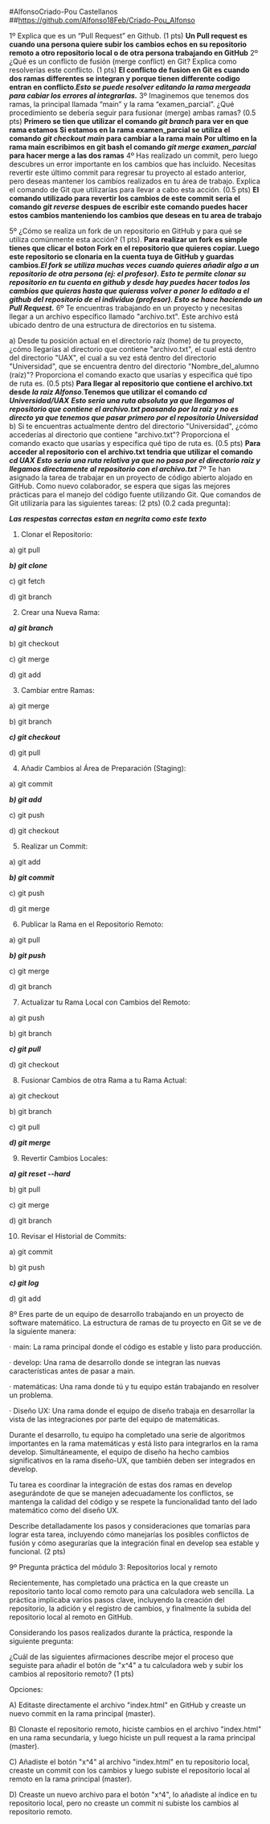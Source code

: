 #AlfonsoCriado-Pou Castellanos 
##https://github.com/Alfonso18Feb/Criado-Pou_Alfonso

1º Explica que es un “Pull Request” en Github. (1 pts)
**Un Pull request es cuando una persona quiere subir los cambios echos en su repositorio remoto a otro repositorio local o de otra persona trabajando en GitHub**
2º ¿Qué es un conflicto de fusión (merge conflict) en Git? Explica como resolverías este conflicto. (1 pts)
**El conflicto de fusion en Git es cuando dos ramas differentes se integran y porque tienen differente codigo entran en conflicto**.***Esto se puede resolver editando la rama mergeada para cabiar los errores al integrarlas.***
3º Imaginemos que tenemos dos ramas, la principal llamada “main” y la rama “examen_parcial”. ¿Qué procedimiento se debería seguir para fusionar (merge) ambas ramas? (0.5 pts)
**Primero se tien que utilizar el comando ***git branch*** para ver en que rama estamos**
**Si estamos en la rama examen_parcial se utiliza el comando ***git checkout main*** para cambiar a la rama main**
**Por ultimo en la rama main escribimos en git bash el comando ***git merge examen_parcial*** para hacer merge a las dos ramas**
4º Has realizado un commit, pero luego descubres un error importante en los cambios que has incluido. Necesitas revertir este último commit para regresar tu proyecto al estado anterior, pero deseas mantener los cambios realizados en tu área de trabajo. Explica el comando de Git que utilizarías para llevar a cabo esta acción. (0.5 pts)
**El comando utilizado para revertir los cambios de este commit seria el comando ***git reverse <la id del commit que quieres ir>*** despues de escribir este comando puedes hacer estos cambios manteniendo los cambios que deseas en tu area de trabajo**  

5º ¿Cómo se realiza un fork de un repositorio en GitHub y para qué se utiliza comúnmente esta acción? (1 pts).
**Para realizar un fork es simple tienes que clicar el boton Fork en el repositorio que quieres copiar. Luego este repositorio se clonaria en la cuenta tuya de GitHub y guardas cambios**.***El fork se utiliza muchas veces cuando quieres añadir algo a un repositorio de otra persona (ej: el profesor). Esto te permite clonar su repositorio en tu cuenta en github y desde hay puedes hacer todos los cambios que quieras hasta que quierass volver a poner lo editado a el github del repositorio de el individuo (profesor). Esto se hace haciendo un Pull Request.*** 
6º Te encuentras trabajando en un proyecto y necesitas llegar a un archivo específico llamado "archivo.txt". Este archivo está ubicado dentro de una estructura de directorios en tu sistema.

a)      Desde tu posición actual en el directorio raíz (home) de tu proyecto, ¿cómo llegarías al directorio que contiene "archivo.txt", el cual está dentro del directorio "UAX", el cual a su vez está dentro del directorio "Universidad", que se encuentra dentro del directorio "Nombre_del_alumno (raíz)"? Proporciona el comando exacto que usarías y especifica qué tipo de ruta es. (0.5 pts)
**Para llegar al repositorio que contiene el archivo.txt desde ***la raiz Alfonso*****.**Tenemos que utilizar el comando ***cd Universidad/UAX*****
***Esto seria una ruta absoluta ya que llegamos al repositorio que contiene el archivo.txt paasando por la raiz y no es directo ya que tenemos que pasar primero por el repositorio Universidad***
b)       Si te encuentras actualmente dentro del directorio "Universidad", ¿cómo accederías al directorio que contiene "archivo.txt"? Proporciona el comando exacto que usarías y especifica qué tipo de ruta es. (0.5 pts)
**Para acceder al repositorio con el archivo.txt tendria que utilizar el comando ***cd UAX*****
***Esto seria una ruta relativa ya que no pasa por el directorio raiz y llegamos directamente al repositorio con el archivo.txt***
7º Te han asignado la tarea de trabajar en un proyecto de código abierto alojado en GitHub. Como nuevo colaborador, se espera que sigas las mejores prácticas para el manejo del código fuente utilizando Git. Que comandos de Git utilizaría para las siguientes tareas: (2 pts) (0.2 cada pregunta):

***Las respestas correctas estan en negrita como este texto***



1) Clonar el Repositorio:

a) git pull

***b) git clone***

c) git fetch

d) git branch

2) Crear una Nueva Rama:

***a) git branch***

b) git checkout

c) git merge

d) git add

3) Cambiar entre Ramas:

a) git merge

b) git branch

***c) git checkout***

d) git pull

4) Añadir Cambios al Área de Preparación (Staging):

a) git commit

***b) git add***

c) git push

d) git checkout

5) Realizar un Commit:

a) git add

***b) git commit***

c) git push

d) git merge

6) Publicar la Rama en el Repositorio Remoto:

a) git pull

***b) git push***

c) git merge

d) git branch

7) Actualizar tu Rama Local con Cambios del Remoto:

a) git push

b) git branch

***c) git pull***

d) git checkout

8) Fusionar Cambios de otra Rama a tu Rama Actual:

a) git checkout

b) git branch

c) git pull

***d) git merge***

9) Revertir Cambios Locales:

***a) git reset --hard***

b) git pull

c) git merge

d) git branch

10) Revisar el Historial de Commits:

a) git commit

b) git push

***c) git log***

d) git add


8º Eres parte de un equipo de desarrollo trabajando en un proyecto de software matemático. La estructura de ramas de tu proyecto en Git se ve de la siguiente manera:

·         main: La rama principal donde el código es estable y listo para producción.

·         develop: Una rama de desarrollo donde se integran las nuevas características antes de pasar a main.

·         matemáticas: Una rama donde tú y tu equipo están trabajando en resolver un problema.

·         Diseño UX: Una rama donde el equipo de diseño trabaja en desarrollar la vista de las integraciones por parte del equipo de matemáticas.

Durante el desarrollo, tu equipo ha completado una serie de algoritmos importantes en la rama matemáticas y está listo para integrarlos en la rama develop. Simultáneamente, el equipo de diseño ha hecho cambios significativos en la rama diseño-UX, que también deben ser integrados en develop.

Tu tarea es coordinar la integración de estas dos ramas en develop asegurándote de que se manejen adecuadamente los conflictos, se mantenga la calidad del código y se respete la funcionalidad tanto del lado matemático como del diseño UX.

Describe detalladamente los pasos y consideraciones que tomarías para lograr esta tarea, incluyendo cómo manejarías los posibles conflictos de fusión y cómo asegurarías que la integración final en develop sea estable y funcional. (2 pts)

9º Pregunta práctica del módulo 3: Repositorios local y remoto

Recientemente, has completado una práctica en la que creaste un repositorio tanto local como remoto para una calculadora web sencilla. La práctica implicaba varios pasos clave, incluyendo la creación del repositorio, la adición y el registro de cambios, y finalmente la subida del repositorio local al remoto en GitHub.


Considerando los pasos realizados durante la práctica, responde la siguiente pregunta:

¿Cuál de las siguientes afirmaciones describe mejor el proceso que seguiste para añadir el botón de "x^4" a tu calculadora web y subir los cambios al repositorio remoto? (1 pts)

Opciones:

A) Editaste directamente el archivo "index.html" en GitHub y creaste un nuevo commit en la rama principal (master).

B) Clonaste el repositorio remoto, hiciste cambios en el archivo "index.html" en una rama secundaria, y luego hiciste un pull request a la rama principal (master).

C) Añadiste el botón "x^4" al archivo "index.html" en tu repositorio local, creaste un commit con los cambios y luego subiste el repositorio local al remoto en la rama principal (master).

D) Creaste un nuevo archivo para el botón "x^4", lo añadiste al índice en tu repositorio local, pero no creaste un commit ni subiste los cambios al repositorio remoto.
